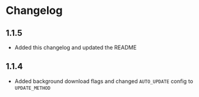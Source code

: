 Changelog
======

## 1.1.5

* Added this changelog and updated the README

## 1.1.4

* Added background download flags and changed `AUTO_UPDATE` config to `UPDATE_METHOD`